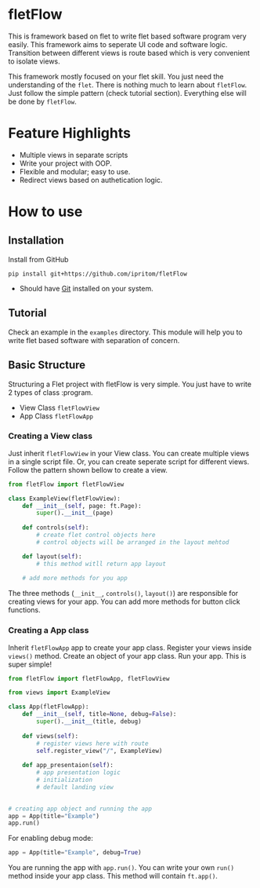 # fletFlow
This is framework based on flet to write flet based software program very easily. This framework aims to seperate UI code and software logic. Transition between different views is route based which is very convenient to isolate views.

This framework mostly focused on your flet skill. You just need the understanding of the `flet`. There is nothing much to learn about `fletFlow`. Just follow the simple pattern (check tutorial section). Everything else will be done by `fletFlow`.

# Feature Highlights
* Multiple views in separate scripts
* Write your project with OOP.
* Flexible and modular; easy to use.
* Redirect views based on authetication logic.

# How to use
## Installation
Install from GitHub
```
pip install git+https://github.com/ipritom/fletFlow

```
* Should have [Git](https://git-scm.com/) installed on your system.

## Tutorial
Check an example in the `examples` directory. 
This module will help you to write flet based software with separation of concern. 

## Basic Structure 
Structuring a Flet project with fletFlow is very simple. You just have to write 2 types of class :program.
* View Class `fletFlowView`
* App Class `fletFlowApp`

### Creating a View class 

Just inherit `fletFlowView` in your View class. You can create multiple views in a single script file. Or, you can create seperate script for different views. Follow the pattern shown bellow to create a view.

```python
from fletFlow import fletFlowView

class ExampleView(fletFlowView):
    def __init__(self, page: ft.Page):
        super().__init__(page)
    
    def controls(self):
        # create flet control objects here 
        # control objects will be arranged in the layout mehtod

    def layout(self):
        # this method witll return app layout
    
    # add more methods for you app
```

The three methods (`__init__`, `controls()`, `layout()`) are responsible for creating views for your app. You can add more methods for button click functions. 

### Creating a App class

Inherit `fletFlowApp` app to create your app class. Register your views inside `views()` method. Create an object of your app class. Run your app. This is super simple!

```python
from fletFlow import fletFlowApp, fletFlowView

from views import ExampleView

class App(fletFlowApp):
    def __init__(self, title=None, debug=False):
        super().__init__(title, debug)
    
    def views(self):
        # register views here with route 
        self.register_view("/", ExampleView)
    
    def app_presentaion(self):
        # app presentation logic 
        # initialization 
        # default landing view

        
# creating app object and running the app
app = App(title="Example")
app.run()

```
For enabling debug mode:
```python
app = App(title="Example", debug=True)
```
You are running the app with `app.run()`. You can write your own `run()` method inside your app class. This method will contain `ft.app()`. 
